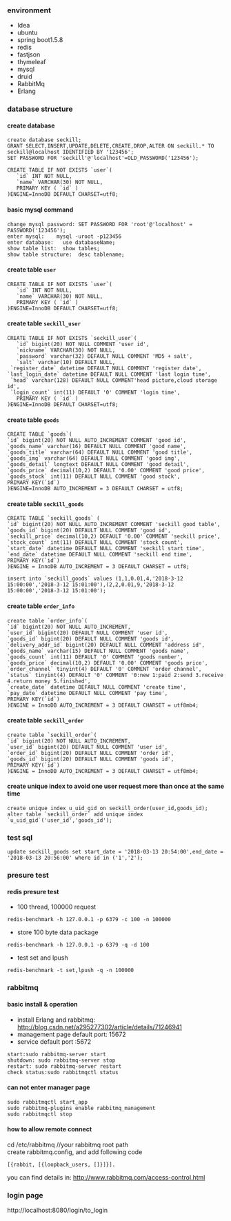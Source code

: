 ### environment
* Idea
* ubuntu
* spring boot1.5.8
* redis 
* fastjson
* thymeleaf
* mysql
* druid
* RabbitMq
* Erlang
### database structure
#### create database
```
create database seckill;
GRANT SELECT,INSERT,UPDATE,DELETE,CREATE,DROP,ALTER ON seckill.* TO seckill@localhost IDENTIFIED BY '123456';
SET PASSWORD FOR 'seckill'@'localhost'=OLD_PASSWORD('123456');
```
```
CREATE TABLE IF NOT EXISTS `user`(
   `id` INT NOT NULL,
   `name` VARCHAR(30) NOT NULL,
   PRIMARY KEY ( `id` )
)ENGINE=InnoDB DEFAULT CHARSET=utf8;
```
#### basic mysql command
```
change mysql password: SET PASSWORD FOR 'root'@'localhost' = PASSWORD('123456');
enter mysql:    mysql -uroot -p123456
enter database:   use databaseName;
show table list:  show tables;
show table structure:  desc tablename;
```

#### create table `user`
```
CREATE TABLE IF NOT EXISTS `user`(
   `id` INT NOT NULL,
   `name` VARCHAR(30) NOT NULL,
   PRIMARY KEY ( `id` )
)ENGINE=InnoDB DEFAULT CHARSET=utf8;
```
#### create table `seckill_user`
```
CREATE TABLE IF NOT EXISTS `seckill_user`(
   `id` bigint(20) NOT NULL COMMENT 'user id',
   `nickname` VARCHAR(30) NOT NULL,
   `password` varchar(32) DEFAULT NULL COMMENT 'MD5 + salt',
   `salt` varchar(10) DEFAULT NULL,
 `register_date` datetime DEFAULT NULL COMMENT 'register date',
`last_login_date` datetime DEFAULT NULL COMMENT 'last login time',
 `head` varchar(128) DEFAULT NULL COMMENT'head picture,cloud storage id',
 `login_count` int(11) DEFAULT '0' COMMENT 'login time',
   PRIMARY KEY ( `id` )
)ENGINE=InnoDB DEFAULT CHARSET=utf8;
```
#### create table `goods`
```
CREATE TABLE `goods`(
`id` bigint(20) NOT NULL AUTO_INCREMENT COMMENT 'good id',
`goods_name` varchar(16) DEFAULT NULL COMMENT 'good name',
`goods_title` varchar(64) DEFAULT NULL COMMENT 'good title',
`goods_img` varchar(64) DEFAULT NULL COMMENT 'good img',
`goods_detail` longtext DEFAULT NULL COMMENT 'good detail',
`goods_price` decimal(10,2) DEFAULT '0.00' COMMENT 'good price',
`goods_stock` int(11) DEFAULT NULL COMMENT 'good stock',
PRIMARY KEY(`id`)
)ENGINE=InnoDB AUTO_INCREMENT = 3 DEFAULT CHARSET = utf8;
```
#### create table `seckill_goods`

```
CREATE TABLE `seckill_goods` (
`id` bigint(20) NOT NULL AUTO_INCREMENT COMMENT 'seckill good table',
`goods_id` bigint(20) DEFAULT NULL COMMENT 'good id',
`seckill_price` decimal(10,2) DEFAULT '0.00' COMMENT 'seckill price',
`stock_count` int(11) DEFAULT NULL COMMENT 'stock count',
`start_date` datetime DEFAULT NULL COMMENT 'seckill start time',
`end_date` datetime DEFAULT NULL COMMENT 'seckill end time',
PRIMARY KEY(`id`)
)ENGINE = InnoDB AUTO_INCREMENT = 3 DEFAULT CHARSET = utf8;

insert into `seckill_goods` values (1,1,0.01,4,'2018-3-12 15:00:00','2018-3-12 15:01:00'),(2,2,0.01,9,'2018-3-12 15:00:00','2018-3-12 15:01:00');

```
#### create table `order_info`
```
create table `order_info`(
`id` bigint(20) NOT NULL AUTO_INCREMENT,
`user_id` bigint(20) DEFAULT NULL COMMENT 'user id',
`goods_id` bigint(20) DEFAULT NULL COMMENT 'goods id',
`delivery_addr_id` bigint(20) DEFAULT NULL COMMENT 'address id',
`goods_name` varchar(15) DEFAULT NULL COMMENT 'goods name',
`goods_count` int(11) DEFAULT '0' COMMENT 'goods number',
`goods_price` decimal(10,2) DEFAULT '0.00' COMMENT 'goods price',
`order_channel` tinyint(4) DEFAULT '0' COMMENT 'order channel',
`status` tinyint(4) DEFAULT '0' COMMENT '0:new 1:paid 2:send 3.receive 4.return money 5.finished',
`create_date` datetime DEFAULT NULL COMMENT 'create time',
`pay_date` datetime DEFAULT NULL COMMENT 'pay time',
PRIMARY KEY(`id`)
)ENGINE = InnoDB AUTO_INCREMENT = 3 DEFAULT CHARSET = utf8mb4;
```
#### create table `seckill_order`
```
create table `seckill_order`(
`id` bigint(20) NOT NULL AUTO_INCREMENT,
`user_id` bigint(20) DEFAULT NULL COMMENT 'user id',
`order_id` bigint(20) DEFAULT NULL COMMENT 'order id',
`goods_id` bigint(20) DEFAULT NULL COMMENT 'goods id',
PRIMARY KEY(`id`)
)ENGINE = InnoDB AUTO_INCREMENT = 3 DEFAULT CHARSET = utf8mb4;
```
#### create unique index to avoid one user request more than once at the same time
```
create unique index u_uid_gid on seckill_order(user_id,goods_id);
alter table `seckill_order` add unique index `u_uid_gid`('user_id','goods_id');
``` 
### test sql
```
update seckill_goods set start_date = '2018-03-13 20:54:00',end_date = '2018-03-13 20:56:00' where id in ('1','2');

```
### presure test
#### redis presure test
* 100 thread, 100000 request
```
redis-benchmark -h 127.0.0.1 -p 6379 -c 100 -n 100000
```
* store 100 byte data package
```
redis-benchmark -h 127.0.0.1 -p 6379 -q -d 100
```
* test set and lpush
```
redis-benchmark -t set,lpush -q -n 100000
```
### rabbitmq
#### basic install & operation
* install Erlang and rabbitmq: http://blog.csdn.net/a295277302/article/details/71246941
* management page default port: 15672
* service default port :5672
```
start:sudo rabbitmq-server start
shutdown: sudo rabbitmq-server stop
restart: sudo rabbitmq-server restart
check status:sudo rabbitmqctl status
```
#### can not enter manager page
```
sudo rabbitmqctl start_app
sudo rabbitmq-plugins enable rabbitmq_management
sudo rabbitmqctl stop
```
#### how to allow remote connect
cd /etc/rabbitmq    //your rabbitmq root path <br/>
create rabbitmq.config, and add following code
```
[{rabbit, [{loopback_users, []}]}].

```
you can find details in: http://www.rabbitmq.com/access-control.html

### login page
http://localhost:8080/login/to_login

